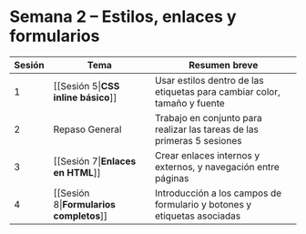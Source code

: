 # Semana 2 – Estilos, enlaces y formularios

| Sesión | Tema                                    | Resumen breve                                                            |
| ------ | --------------------------------------- | ------------------------------------------------------------------------ |
| 1      | [[Sesión 5\|**CSS inline básico**]]     | Usar estilos dentro de las etiquetas para cambiar color, tamaño y fuente |
| 2      | Repaso General                          | Trabajo en conjunto para realizar las tareas de las primeras 5 sesiones  |
| 3      | [[Sesión 7\|**Enlaces en HTML**]]       | Crear enlaces internos y externos, y navegación entre páginas            |
| 4      | [[Sesión 8\|**Formularios completos**]] | Introducción a los campos de formulario y botones y etiquetas asociadas  |
